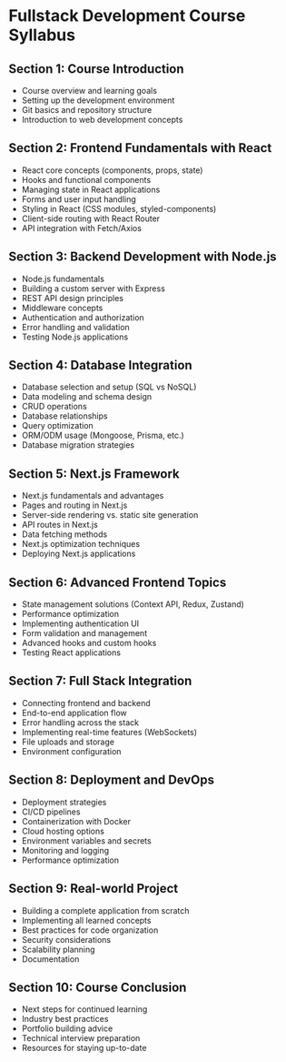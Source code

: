 # Fullstack Development Course Syllabus

## Section 1: Course Introduction

- Course overview and learning goals
- Setting up the development environment
- Git basics and repository structure
- Introduction to web development concepts

## Section 2: Frontend Fundamentals with React

- React core concepts (components, props, state)
- Hooks and functional components
- Managing state in React applications
- Forms and user input handling
- Styling in React (CSS modules, styled-components)
- Client-side routing with React Router
- API integration with Fetch/Axios

## Section 3: Backend Development with Node.js

- Node.js fundamentals
- Building a custom server with Express
- REST API design principles
- Middleware concepts
- Authentication and authorization
- Error handling and validation
- Testing Node.js applications

## Section 4: Database Integration

- Database selection and setup (SQL vs NoSQL)
- Data modeling and schema design
- CRUD operations
- Database relationships
- Query optimization
- ORM/ODM usage (Mongoose, Prisma, etc.)
- Database migration strategies

## Section 5: Next.js Framework

- Next.js fundamentals and advantages
- Pages and routing in Next.js
- Server-side rendering vs. static site generation
- API routes in Next.js
- Data fetching methods
- Next.js optimization techniques
- Deploying Next.js applications

## Section 6: Advanced Frontend Topics

- State management solutions (Context API, Redux, Zustand)
- Performance optimization
- Implementing authentication UI
- Form validation and management
- Advanced hooks and custom hooks
- Testing React applications

## Section 7: Full Stack Integration

- Connecting frontend and backend
- End-to-end application flow
- Error handling across the stack
- Implementing real-time features (WebSockets)
- File uploads and storage
- Environment configuration

## Section 8: Deployment and DevOps

- Deployment strategies
- CI/CD pipelines
- Containerization with Docker
- Cloud hosting options
- Environment variables and secrets
- Monitoring and logging
- Performance optimization

## Section 9: Real-world Project

- Building a complete application from scratch
- Implementing all learned concepts
- Best practices for code organization
- Security considerations
- Scalability planning
- Documentation

## Section 10: Course Conclusion

- Next steps for continued learning
- Industry best practices
- Portfolio building advice
- Technical interview preparation
- Resources for staying up-to-date
